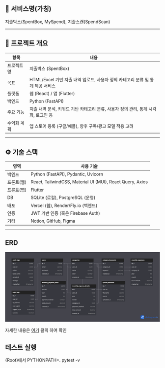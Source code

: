 ## 📔 서비스명(가칭)

지출박스(SpentBox, MySpend), 지출스캔(SpendScan)

---

## 🧭 프로젝트 개요

| 항목        | 내용                                                                                |
| ----------- | ----------------------------------------------------------------------------------- |
| 프로젝트명  | 지출박스 (SpentBox)                                                                 |
| 목표        | HTML/Excel 기반 지출 내역 업로드, 사용자 정의 카테고리 분류 및 통계 제공 서비스     |
| 플랫폼      | 웹 (React) / 앱 (Flutter)                                                           |
| 백엔드      | Python (FastAPI)                                                                    |
| 주요 기능   | 지출 내역 분석, 키워드 기반 카테고리 분류, 사용자 정의 관리, 통계 시각화, 로그인 등 |
| 수익화 계획 | 앱 스토어 등록 (구글/애플), 향후 구독/광고 모델 적용 고려                           |

---

## ⚙️ 기술 스택

| 영역       | 사용 기술                                                 |
| ---------- | --------------------------------------------------------- |
| 백엔드     | Python (FastAPI), Pydantic, Uvicorn                       |
| 프론트(웹) | React, TailwindCSS, Material UI (MUI), React Query, Axios |
| 프론트(앱) | Flutter                                                   |
| DB         | SQLite (로컬), PostgreSQL (운영)                          |
| 배포       | Vercel (웹), Render/Fly.io (백엔드)                       |
| 인증       | JWT 기반 인증 (혹은 Firebase Auth)                        |
| 기타       | Notion, GitHub, Figma                                     |

---

## ERD

![Spent Box ERD](docs/erd/spentbox_erd_v1.png)

자세한 내용은 [여기](https://www.notion.so/1ceaeab8774e80109c53f0ca850f7a5f?pvs=4) 클릭 하여 확인

## 테스트 실행

{Root}에서 PYTHONPATH=. pytest -v
